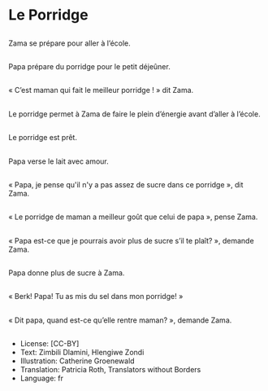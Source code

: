 # Le Porridge

##
Zama se prépare pour aller à l’école.

##
Papa prépare du porridge pour le petit déjeûner.

##
« C’est maman qui fait le meilleur porridge ! » dit Zama.

##
Le porridge permet à Zama de faire le plein d’énergie avant d’aller à l’école.

##
Le porridge est prêt.

##
Papa verse le lait avec amour.

##
« Papa, je pense qu'il n'y a pas assez de sucre dans ce porridge », dit Zama.

##
« Le porridge de maman a meilleur goût que celui de papa », pense Zama.

##
« Papa est-ce que je pourrais avoir plus de sucre s’il te plaît? », demande Zama.

##
Papa donne plus de sucre à Zama.

##
« Berk! Papa! Tu as mis du sel dans mon porridge! »

##
« Dit papa, quand est-ce qu’elle rentre maman? », demande Zama.

##
* License: [CC-BY]
* Text: Zimbili Dlamini, Hlengiwe Zondi
* Illustration: Catherine Groenewald
* Translation: Patricia Roth, Translators without Borders
* Language: fr
